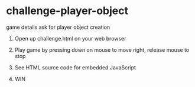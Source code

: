 # challenge-player-object
game details ask for player object creation

1. Open up challenge.html on your web browser
2. Play game by pressing down on mouse to move right, release mouse to stop

3. See HTML source code for embedded JavaScript

4. WIN
